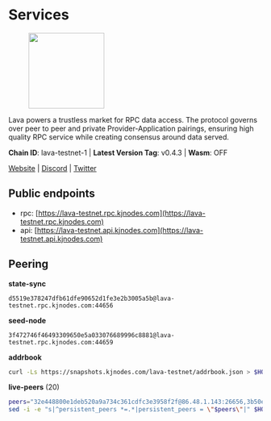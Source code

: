 # Services

<figure><img src="https://raw.githubusercontent.com/kj89/testnet_manuals/main/pingpub/logos/lava.png" width="150" alt=""><figcaption></figcaption></figure>

Lava powers a trustless market for RPC data access. The protocol  governs over peer to peer and private Provider-Application pairings,  ensuring high quality RPC service while creating consensus around data served.

**Chain ID**: lava-testnet-1 | **Latest Version Tag**: v0.4.3 | **Wasm**: OFF

[Website](https://lavanet.xyz) | [Discord](https://discord.com/invite/Tbk5NxTCdA) | [Twitter](https://twitter.com/lavanetxyz)


## Public endpoints

* rpc: [https://lava-testnet.rpc.kjnodes.com](https://lava-testnet.rpc.kjnodes.com)
* api: [https://lava-testnet.api.kjnodes.com](https://lava-testnet.api.kjnodes.com)

## Peering

**state-sync**

```text
d5519e378247dfb61dfe90652d1fe3e2b3005a5b@lava-testnet.rpc.kjnodes.com:44656
```

**seed-node**

```text
3f472746f46493309650e5a033076689996c8881@lava-testnet.rpc.kjnodes.com:44659
```

**addrbook**
```bash
curl -Ls https://snapshots.kjnodes.com/lava-testnet/addrbook.json > $HOME/.lava/config/addrbook.json
```

**live-peers** (20)
```bash
peers="32e448800e1deb520a9a734c361cdfc3e3958f2f@86.48.1.143:26656,3b50e7040fed9e6da907078e8eefa8585fdfd50c@65.108.9.164:37656,377370216f2c003b9d00118ec5373ed21f13aab3@185.16.39.19:35656,d5519e378247dfb61dfe90652d1fe3e2b3005a5b@65.109.68.190:44656,eb7832932626c1c636d16e0beb49e0e4498fbd5e@65.108.231.124:20656,d927303d07abf24b72f3eb8ae495ac02372e3908@91.195.101.78:26656,7c1b4625e9be15151bd4c977140aa3fe601f0456@65.108.97.58:2996,3c47fd1662bcb17a4713c23e41d7b25e34478b8e@103.19.25.157:26672,837371bcb3206bbaffb5b3ced32cb7d65366cf81@212.3.132.244:26656,c506970f0ac6e99ba3e1e01da33a39315c8b7aa1@38.242.141.94:26656,99327e5cf0f31ac3bb1ca8e39cc9f17c823b7ec1@109.236.88.8:26656,3d7f24398295c769b629180f897620943a56761a@103.158.36.28:26656,3a445bfdbe2d0c8ee82461633aa3af31bc2b4dc0@3.252.219.158:26656,a7944b8f0953e703d301670a9aa5312f3edf8cf4@65.109.106.91:24656,12d6fc425a5d3c8164b41b6f5ea28168ae56f4ba@178.18.246.21:26656,e593c7a9ca61f5616119d6beb5bd8ef5dd28d62d@34.246.190.1:26656,3d4e0eecbbe713a42e785ac1e66ac8ad149b2c4d@164.92.120.104:26656,433be6210ad6350bebebad68ec50d3e0d90cb305@217.13.223.167:60856,c259b7f601ad04654d6104c2aa9001896c975c20@45.76.159.172:26656,6b209fb04491938b4d60b2847340799fbaced19f@38.242.153.36:26656"
sed -i -e "s|^persistent_peers *=.*|persistent_peers = \"$peers\"|" $HOME/.lava/config/config.toml
```
